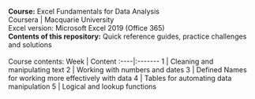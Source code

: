 **Course:** Excel Fundamentals for Data Analysis<br>
Coursera | Macquarie University<br>
Excel version: Microsoft Excel 2019 (Office 365)<br>
**Contents of this repository:** Quick reference guides, practice challenges and solutions<br><br>
Course contents:
Week | Content
:----|:-------
1 | Cleaning and manipulating text
2 | Working with numbers and dates
3 | Defined Names for working more effectively with data
4 | Tables for automating data manipulation
5 | Logical and lookup functions
